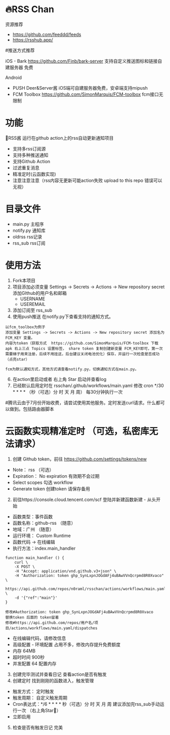 # 🔥RSS Chan
资源推荐 
- https://github.com/feeddd/feeds
- https://rsshub.app/

#推送方式推荐

iOS - Bark  https://github.com/Finb/bark-server 支持自定义推送图标和链接自建服务器 免费

Android
- PUSH Deer&Server酱 iOS端可自建服务器免费，安卓端支持mipush
- FCM Toolbox https://github.com/SimonMarquis/FCM-toolbox fcm接口无限制

# 功能
🌟RSS酱 运行在github action上的rss自动更新通知项目
- 支持多rss订阅源
- 支持多种推送通知
- 支持Github Action
- 过滤重复消息
- 精准定时(云函数实现)
- 注意注意注意（rss内容无更新可能action失败 upload to this repo 错误可以无视）

# 目录文件
- main.py        主程序
- notify.py      通知库
- oldrss         rss记录
- rss_sub        rss订阅

# 使用方法
1. Fork本项目
2. 项目添加必须变量 Settings -> Secrets -> Actions -> New repository secret 添加GIthub的用户名和邮箱
    - USERNAME
    - USEREMAIL
3. 添加订阅至 rss_sub
4. 使用push推送 在notify.py下查看支持的通知方式。
```shell 
以fcm_toolbox为例子
添加变量 Settings -> Secrets -> Actions -> New repository secret 添加名为 FCM_KEY 变量。
内容为token（获取方式  https://github.com/SimonMarquis/FCM-toolbox 下载apk 右上三点 Topics 设置标签， share token 复制创建新变量 FCM_KEY即可，第一次需要梯子用来注册，后续不用挂这，后台建议关闭电池优化）保存，并运行一次检查是否成功（点亮star）

fcm为默认通知方式，其他方式请查看notify.py，切换通知方式在main.py。
```
6. 在action里启动或者 右上角 Star 启动并查看log
7. 已经默认启用定时在 rsschan/.github/workflows/main.yaml 修改 cron */30 * * * * （秒（可选）分 时 天 月 周） 每30分钟执行一次

#腾讯云由于7月份开始收费，请尝试使用其他服务。定时发送curl请求。什么都可以做到。包括路由器脚本
# 云函数实现精准定时 （可选，私密库无法请求）
1. 创建 Github token，前往 https://github.com/settings/tokens/new
- Note： rss （可选）
- Expiration： No expiration  有效期不会过期
- Select scopes 勾选 workflow
- Generate token 创建token 请保存备用

2. 前往https://console.cloud.tencent.com/scf 登陆并新建函数新建 - 从头开始
- 函数类型：事件函数
- 函数名称：github-rss （随意）
- 地域：广州 （随意）
- 运行环境： Custom Runtime
- 函数代码 -> 在线编辑
- 执行方法：index.main_handler

```shell
function main_handler () {
    curl \
    -X POST \
    -H "Accept: application/vnd.github.v3+json" \
    -H "Authorization: token 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" \
    https://api.github.com/repos/n0raml/rsschan/actions/workflows/main.yaml/dispatches \
    -d '{"ref":"main"}'
}

修改#Authorization: token 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     替换token 后面的 token留着
修改#https://api.github.com/repos/用户名/项目/actions/workflows/main.yaml/dispatches
```

- 在线编辑代码，请修改信息
- 高级配置 - 环境配置 占用不多，修改内存提升免费额度
- 内存 64MB
- 超时时间 900秒
- 并发配置 64 配置内存
3. 创建完毕测试并查看日记 查看action是否有触发
4. 创建定时 找到刚刚的函数进入，触发管理
- 触发方式： 定时触发
- 触发周期： 自定义触发周期
- Cron表达式：*/6 * * * *          秒（可选）分 时 天 月 周
建议添加完rss_sub手动运行一次 （右上角Star🌟）
- 立即启用
5. 检查是否有触发日记 完美
